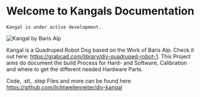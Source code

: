 # Welcome to Kangals Documentation

    Kangal is under active development.

![Kangal by Baris Alp](https://raw.githubusercontent.com/lichtwellenreiter/diy-kangal/master/assets/kangal-front.jpg "Kangal by Baris Alp")

Kangal is a Quadruped Robot Dog based on the Work of Baris Alp. Check it out here: https://grabcad.com/library/diy-quadruped-robot-1. This Project aims do document the build Process for Hard- and Software, Calibration and where to get the different needed Hardware Parts.

Code, .stl, .step Files and more can be found here https://github.com/lichtwellenreiter/diy-kangal

